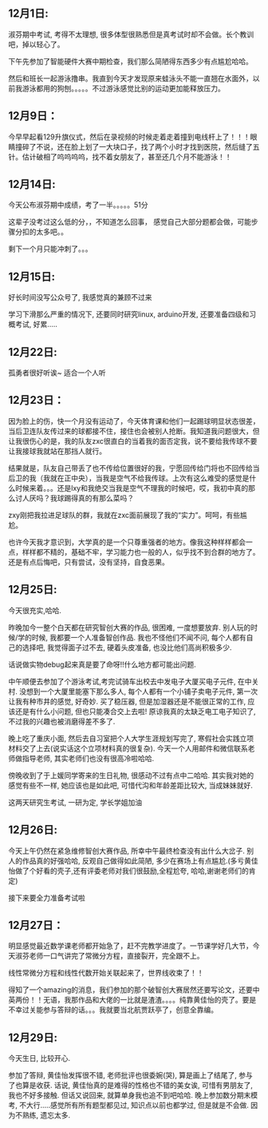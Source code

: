    ## 12月1日:

淑芬期中考试, 考得不太理想, 很多体型很熟悉但是真考试时却不会做。长个教训吧，掉以轻心了。

下午先参加了智能硬件大赛中期检查，我们那么简陋得东西多少有点尴尬哈哈。

然后和班长一起游泳撸串。我直到今天才发现原来蛙泳头不能一直翘在水面外，以前我游泳都用的狗刨。。。。。不过游泳感觉比别的运动更加能释放压力。

## 12月9日：

今早早起看129升旗仪式，然后在录视频的时候走着走着撞到电线杆上了！！！眼睛撞碎了不说，还在脸上划了一大块口子，找了两个小时才找到医院，然后缝了五针。估计破相了呜呜呜呜，找不着女朋友了，甚至还几个月不能游泳！！

## 12月14日:

今天公布淑芬期中成绩，考了一半。。。。。51分

这辈子没考过这么低的分，，不知道怎么回事， 感觉自己大部分题都会做，可能步骤分扣的太多吧。。

剩下一个月只能冲刺了。。。

## 12月15日:

好长时间没写公众号了, 我感觉真的兼顾不过来

学习下滑那么严重的情况下, 还要同时研究linux, arduino开发, 还要准备四级和习概考试, 好累…..

## 12月22日:

孤勇者很好听诶~ 适合一个人听

## 12月23日：

因为脸上的伤，快一个月没有运动了，今天体育课和他们一起踢球明显状态很差，当后卫连队友传过来的球都接不住，接住也会被别人抢断。我知道我问题很大，但让我很伤心的是，我的队友zxc很直白的当着我的面否定我，说不要给我传球不要让我接球我就站在那挡人就行。

结果就是，队友自己带丢了也不传给位置很好的我，宁愿回传给门将也不回传给当后卫的我（我就在正中央），当我是空气不给我传球。上次有这么难受的感觉是什么时候来着。。。还是lxy和我绝交当我是空气不理我的时候吧，哎，我初中真的那么讨人厌吗？我球踢得真的有那么菜吗？

zxy刚把我拉进足球队的群，我就在zxc面前展现了我的“实力”。呵呵，有些尴尬。

也许今天我才意识到，大学真的是一个只尊重强者的地方。像我这种样样都会一点，样样都不精的，基础不牢，学习能力也一般的人，似乎找不到合群的地方了。还是有点后悔吧，只有尝试，没有坚持，自食恶果。

## 12月25日:

今天很充实,哈哈.

昨晚加今一整个白天都在研究智创大赛的作品, 很困难, 一度想要放弃. 别人玩的时候/学的时候, 我都要一个人准备智创作品. 我也不怪他们不闻不问, 每个人都有自己的选择吧, 我觉得面子过不去, 硬着头皮准备, 也没比他们高尚积极多少.

话说做实物debug起来真是要了命呀!!什么地方都可能出问题.

中午顺便去参加了个游泳考试,考完试骑车出校去中发电子大厦买电子元件, 在中关村. 没想到一个大厦里能塞下那么多人, 每个人都有一个小铺子卖电子元件, 第一次让我有种市井的感觉, 好奇妙. 买了稳压器, 但是加湿器还是不能很正常的工作, 应该还是有什么小问题, 但也只能凑合交上去啦! 原谅我真的太缺乏电工电子知识了, 不过我的兴趣也被消磨得差不多了.

晚上吃了重庆小面, 然后去自习室把个人大学生涯规划写完了, 寒假社会实践立项材料交了上去(说实话这个立项材料真的很复杂). 今天一个人用邮件和微信联系老师做指导老师, 其实老师们也没有很高冷啦哈哈.

傍晚收到了于上媛同学寄来的生日礼物, 很感动不过有点中二哈哈. 其实我对她的感觉有些不一样, 她应该也是如此吧, 可惜代沟和年龄差距比较大, 当成妹妹就好.

这两天研究生考试, 一研为定, 学长学姐加油

## 12月26日:

今天上午仍然在紧急维修智创大赛作品, 所幸中午最终检查没有出什么大岔子. 别人的作品真的好强哈哈, 反观自己做得如此简陋, 多少在赛场上有点尴尬.(多亏黄佳怡做了个好看的壳子,还有评委老师对我们很鼓励,全程尬夸, 哈哈,谢谢老师们的肯定)

接下来要全力准备考试啦

## 12月27日：

明显感觉最近数学课老师都开始急了，赶不完教学进度了。一节课学好几大节，今天淑芬老师一口气讲完了常微分方程，直接裂开，完全跟不上。

线性常微分方程和线性代数开始关联起来了，世界线收束了！！

得知了一个amazing的消息，我们参加的那个破智创大赛居然还要写论文，还要中英两份！！无语，我那作品和大佬的一比就是渣渣。。。。纯靠黄佳怡的壳了。要是不幸过关能参与答辩的话。。。我就要当北航贾跃亭了，创意全靠编。

## 12月29日:

今天生日, 比较开心.

参加了答辩, 黄佳怡发挥很不错, 老师批评也很委婉(哭), 算是画上了结尾了, 参与了也算是收获.
话说, 黄佳怡真的是难得的性格也不错的美女诶, 可惜有男朋友了, 我也不好多接触. 但话又说回来, 就算单身我也追不到吧哈哈.
晚上参加数分期末模考, 不大行…..感觉所有所有题型都见过, 知识点以前也都学过, 但是就是不会做. 因为不熟练, 遗忘太多.